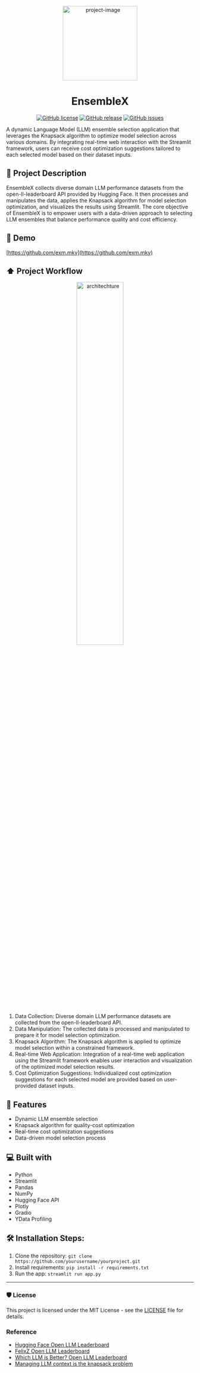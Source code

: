 
<p align="center"><img src="https://github.com/VidhyaVarshanyJS/EnsembleX/assets/76642252/0bfd71f6-9a90-4d4a-a9aa-fa99f7aaea48" alt="project-image" width ="200" height=200"/></p>
<h1 align="center" id="title">EnsembleX</h1>
<p align="center">
  <a href="https://github.com/yourusername/yourproject/blob/master/LICENSE"><img src="https://img.shields.io/badge/license-MIT-blue.svg" alt="GitHub license"></a>
  <a href="https://github.com/yourusername/yourproject/releases/tag/v1.0"><img src="https://img.shields.io/badge/release-v1.0-blue.svg" alt="GitHub release"></a>
  <a href="https://github.com/yourusername/yourproject/issues"><img src="https://img.shields.io/github/issues/yourusername/yourproject.svg" alt="GitHub issues"></a>
</p>



<p id="about">A dynamic Language Model (LLM) ensemble selection application that leverages the Knapsack algorithm to optimize model selection across various domains. By integrating real-time web interaction with the Streamlit framework, users can receive cost optimization suggestions tailored to each selected model based on their dataset inputs.</p>


<h2>📝 Project Description</h2>
<p id="description">
EnsembleX collects diverse domain LLM performance datasets from the open-ll-leaderboard API provided by Hugging Face. It then processes and manipulates the data, applies the Knapsack algorithm for model selection optimization, and visualizes the results using Streamlit. The core objective of EnsembleX is to empower users with a data-driven approach to selecting LLM ensembles that balance performance quality and cost efficiency.</p>

<h2>🚀 Demo</h2>

[https://github.com/exm.mkv](https://github.com/exm.mkv)

<h2>⬆️ Project Workflow</h2>
<p align="center">
  <img alt="architechture" src="https://github.com/VidhyaVarshanyJS/EnsembleX/assets/76642252/dc9f9577-ee4e-445a-b06b-f5710b237c82" style="width:50%; height:50%;">
</p>





1. Data Collection: Diverse domain LLM performance datasets are collected from the open-ll-leaderboard API.
2. Data Manipulation: The collected data is processed and manipulated to prepare it for model selection optimization.
3. Knapsack Algorithm: The Knapsack algorithm is applied to optimize model selection within a constrained framework.
4. Real-time Web Application: Integration of a real-time web application using the Streamlit framework enables user interaction and visualization of the optimized model selection results.
5. Cost Optimization Suggestions: Individualized cost optimization suggestions for each selected model are provided based on user-provided dataset inputs.

  
<h2>🧐 Features</h2>

- Dynamic LLM ensemble selection
- Knapsack algorithm for quality-cost optimization
- Real-time cost optimization suggestions
- Data-driven model selection process


<h2>💻 Built with</h2>

- Python
- Streamlit
- Pandas
- NumPy
- Hugging Face API
- Plotly
- Gradio
- YData Profiling


<h2>🛠️ Installation Steps:</h2>

1. Clone the repository: `git clone https://github.com/yourusername/yourproject.git`
2. Install requirements: `pip install -r requirements.txt`
3. Run the app: `streamlit run app.py`


---


<h3>🛡️ License </h3>

This project is licensed under the MIT License - see the [LICENSE](https://github.com/yourusername/yourproject/blob/master/LICENSE) file for details.


<h3> Reference </h3>

- [Hugging Face Open LLM Leaderboard](https://huggingface.co/spaces/HuggingFaceH4/open_llm_leaderboard)
- [FelixZ Open LLM Leaderboard](https://huggingface.co/spaces/felixz/open_llm_leaderboard)
- [Which LLM is Better? Open LLM Leaderboard](https://deepnatural.ai/blog/which-llm-is-better-open-llm-leaderboard-en)
- [Managing LLM context is the knapsack problem](https://www.awelm.com/posts/knapsack/)

